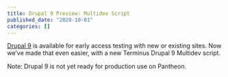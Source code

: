 ```yaml
---
title: Drupal 9 Preview: Multidev Script
published_date: "2020-10-01"
categories: []
---
```

[Drupal 9](/drupal) is available for early access testing with new or existing sites. Now we’ve made that even easier, with a new Terminus Drupal 9 Multidev script.

<!-- excerpt -->

Note: Drupal 9 is not yet ready for production use on Pantheon.
